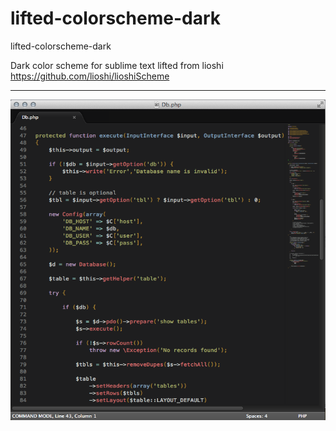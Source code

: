 lifted-colorscheme-dark
=======================

lifted-colorscheme-dark

Dark color scheme for sublime text lifted from lioshi https://github.com/lioshi/lioshiScheme

---

![Lifted Dark](lifted-colorscheme-dark.png)
